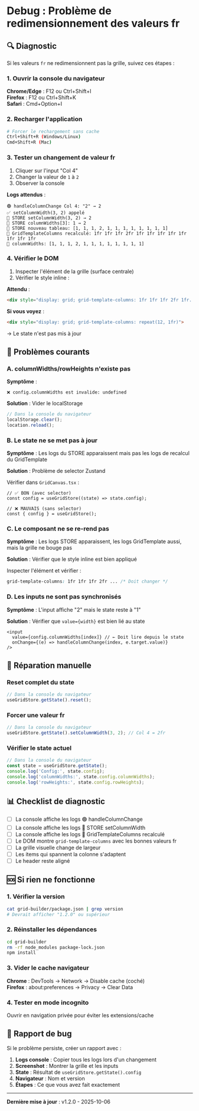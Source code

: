# Debug : Problème de redimensionnement des valeurs fr

## 🔍 Diagnostic

Si les valeurs `fr` ne redimensionnent pas la grille, suivez ces étapes :

### 1. Ouvrir la console du navigateur

**Chrome/Edge** : F12 ou Ctrl+Shift+I  
**Firefox** : F12 ou Ctrl+Shift+K  
**Safari** : Cmd+Option+I

### 2. Recharger l'application

```bash
# Forcer le rechargement sans cache
Ctrl+Shift+R (Windows/Linux)
Cmd+Shift+R (Mac)
```

### 3. Tester un changement de valeur fr

1. Cliquer sur l'input "Col 4"
2. Changer la valeur de `1` à `2`
3. Observer la console

**Logs attendus** :
```
🟢 handleColumnChange Col 4: "2" → 2
✅ setColumnWidth(3, 2) appelé
🔴 STORE setColumnWidth(3, 2) → 2
🔴 STORE columnWidths[3]: 1 → 2
🔴 STORE nouveau tableau: [1, 1, 1, 2, 1, 1, 1, 1, 1, 1, 1, 1]
🔵 GridTemplateColumns recalculé: 1fr 1fr 1fr 2fr 1fr 1fr 1fr 1fr 1fr 1fr 1fr 1fr
🔵 columnWidths: [1, 1, 1, 2, 1, 1, 1, 1, 1, 1, 1, 1]
```

### 4. Vérifier le DOM

1. Inspecter l'élément de la grille (surface centrale)
2. Vérifier le style inline :

**Attendu** :
```html
<div style="display: grid; grid-template-columns: 1fr 1fr 1fr 2fr 1fr...">
```

**Si vous voyez** :
```html
<div style="display: grid; grid-template-columns: repeat(12, 1fr)">
```
→ Le state n'est pas mis à jour

## 🐛 Problèmes courants

### A. columnWidths/rowHeights n'existe pas

**Symptôme** : 
```
❌ config.columnWidths est invalide: undefined
```

**Solution** : Vider le localStorage
```javascript
// Dans la console du navigateur
localStorage.clear();
location.reload();
```

### B. Le state ne se met pas à jour

**Symptôme** : Les logs du STORE apparaissent mais pas les logs de recalcul du GridTemplate

**Solution** : Problème de selector Zustand

Vérifier dans `GridCanvas.tsx` :
```tsx
// ✅ BON (avec selector)
const config = useGridStore((state) => state.config);

// ❌ MAUVAIS (sans selector)
const { config } = useGridStore();
```

### C. Le composant ne se re-rend pas

**Symptôme** : Les logs STORE apparaissent, les logs GridTemplate aussi, mais la grille ne bouge pas

**Solution** : Vérifier que le style inline est bien appliqué

Inspecter l'élément et vérifier :
```css
grid-template-columns: 1fr 1fr 1fr 2fr ... /* Doit changer */
```

### D. Les inputs ne sont pas synchronisés

**Symptôme** : L'input affiche "2" mais le state reste à "1"

**Solution** : Vérifier que `value={width}` est bien lié au state

```tsx
<input
  value={config.columnWidths[index]} // ← Doit lire depuis le state
  onChange={(e) => handleColumnChange(index, e.target.value)}
/>
```

## 🔧 Réparation manuelle

### Reset complet du state

```javascript
// Dans la console du navigateur
useGridStore.getState().reset();
```

### Forcer une valeur fr

```javascript
// Dans la console du navigateur
useGridStore.getState().setColumnWidth(3, 2); // Col 4 = 2fr
```

### Vérifier le state actuel

```javascript
// Dans la console du navigateur
const state = useGridStore.getState();
console.log('Config:', state.config);
console.log('columnWidths:', state.config.columnWidths);
console.log('rowHeights:', state.config.rowHeights);
```

## 📊 Checklist de diagnostic

- [ ] La console affiche les logs 🟢 handleColumnChange
- [ ] La console affiche les logs 🔴 STORE setColumnWidth
- [ ] La console affiche les logs 🔵 GridTemplateColumns recalculé
- [ ] Le DOM montre `grid-template-columns` avec les bonnes valeurs fr
- [ ] La grille visuelle change de largeur
- [ ] Les items qui spannent la colonne s'adaptent
- [ ] Le header reste aligné

## 🆘 Si rien ne fonctionne

### 1. Vérifier la version

```bash
cat grid-builder/package.json | grep version
# Devrait afficher "1.2.0" ou supérieur
```

### 2. Réinstaller les dépendances

```bash
cd grid-builder
rm -rf node_modules package-lock.json
npm install
```

### 3. Vider le cache navigateur

**Chrome** : DevTools → Network → Disable cache (coché)  
**Firefox** : about:preferences → Privacy → Clear Data

### 4. Tester en mode incognito

Ouvrir en navigation privée pour éviter les extensions/cache

## 📝 Rapport de bug

Si le problème persiste, créer un rapport avec :

1. **Logs console** : Copier tous les logs lors d'un changement
2. **Screenshot** : Montrer la grille et les inputs
3. **State** : Résultat de `useGridStore.getState().config`
4. **Navigateur** : Nom et version
5. **Étapes** : Ce que vous avez fait exactement

---

**Dernière mise à jour** : v1.2.0 - 2025-10-06

